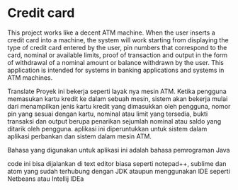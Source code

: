# Credit card
This project works like a decent ATM machine. When the user inserts a credit card into a machine, the system will work starting from displaying the type of credit card entered by the user, pin numbers that correspond to the card, nominal or available limits, proof of transaction and output in the form of withdrawal of a nominal amount or balance withdrawn by the user. This application is intended for systems in banking applications and systems in ATM machines.

Translate 
Proyek ini bekerja seperti layak nya mesin ATM. Ketika pengguna memasukan kartu kredit ke dalam sebuah mesin, sistem akan bekerja mulai dari menampilkan jenis kartu kredit yang dimasukkan oleh pengguna, nomor pin yang sesuai dengan kartu, nominal atau limit yang tersedia, bukti transaksi dan output berupa penarikan sejumlah nominal atau saldo yang ditarik oleh pengguna. aplikasi ini diperuntukkan untuk sistem dalam aplikasi perbankan dan sistem dalam mesin ATM.

Bahasa yang digunakan untuk aplikasi ini adalah bahasa pemrograman Java

code ini bisa dijalankan di text editor biasa seperti notepad++, sublime dan atom yang sudah terhubung dengan JDK ataupun menggunakan IDE seperti Netbeans atau Intellij IDEa
